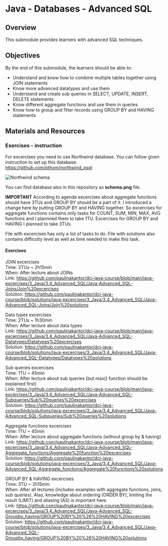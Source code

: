 # Java - Databases - Advanced SQL

## Overview
This submodule provides learners with advanced SQL techniques.

## Objectives
By the end of this submodule, the learners should be able to:

* Understand and know how to combine multiple tables together using JOIN statements
* Know more advanced datatypes and use them
* Understand and create sub queries in SELECT, UPDATE, INSERT, DELETE statements
* Know different aggregate functions and use them in queries
* Know how to group and filter records using GROUP BY and HAVING statements

## Materials and Resources

### Exercises - instruction
For excercises you need to use Northwind database.
You can follow given instruction to set up this database: https://github.com/pthom/northwind_psql

![Northwind schema](https://www.google.com/url?sa=i&url=https%3A%2F%2Fdocs.yugabyte.com%2Flatest%2Fsample-data%2Fnorthwind%2F&psig=AOvVaw1Ud47xUNm2Z97C-RhC-Tdw&ust=1631386356487000&source=images&cd=vfe&ved=0CAkQjRxqFwoTCOi82_SJ9fICFQAAAAAdAAAAABAD)

You can find database also in this repository as **schema.png** file.

**IMPORTANT**
According to agenda excercises about aggregate functions should have 3TUs and GROUP BY should be a part of it. 
I introduced a change here by putting GROUP BY and HAVING together. So excercises for aggregate functions contains only tasks for COUNT, SUM, MIN, MAX, AVG functions and I plannned them to take 1TU. Excercises for GROUP BY and HAVING I planned to take 3TUs.

File with excercises has only a list of tasks to do.
File with solutions also contains difficulty level as well as time needed to make this task.

#### Exercises

JOIN excercises  
Time: 3TUs ~ 2h15min  
When: After lecture about JOINs  
Link: https://github.com/paulinakantor/dci-java-course/blob/main/java-excercises/3_Java/3.4_Advanced_SQL/Java-Advanced_SQL-Joins/Join%20excercises  
Solution: https://github.com/paulinakantor/dci-java-course/blob/solutions/java-excercises/3_Java/3.4_Advanced_SQL/Java-Advanced_SQL-Joins/Join%20solutions   
 
Data types excercises  
Time: 2TUs ~ 1h30min  
When: After lecture about data types  
Link: https://github.com/paulinakantor/dci-java-course/blob/main/java-excercises/3_Java/3.4_Advanced_SQL/Java-Advanced_SQL-Datatypes/Datatypes%20excercises  
Solution: https://github.com/paulinakantor/dci-java-course/blob/solutions/java-excercises/3_Java/3.4_Advanced_SQL/Java-Advanced_SQL-Datatypes/Datatypes%20solutions  
  
Sub queries excercises  
Time: 1TU ~ 45min  
When: After lecture about sub queries (but max() function should be explained first)  
Link: https://github.com/paulinakantor/dci-java-course/blob/main/java-excercises/3_Java/3.4_Advanced_SQL/Java-Advanced_SQL-Subqueries/Sub%20queries%20excercises  
Solution: https://github.com/paulinakantor/dci-java-course/blob/solutions/java-excercises/3_Java/3.4_Advanced_SQL/Java-Advanced_SQL-Subqueries/Sub%20queries%20solutions  

Aggregate functions excercises  
Time: 1TU ~ 45min  
When: After lecture about aggregate functions (without group by & having)  
Link: https://github.com/paulinakantor/dci-java-course/blob/main/java-excercises/3_Java/3.4_Advanced_SQL/Java-Advanced_SQL-Aggregate_functions/Aggregate%20function%20excercises  
Solution: https://github.com/paulinakantor/dci-java-course/blob/solutions/java-excercises/3_Java/3.4_Advanced_SQL/Java-Advanced_SQL-Aggregate_functions/Aggregate%20functions%20solutions  

GROUP BY & HAVING excercises  
Time: 3TU ~ 2h15min   
When: After all lectures (includes examples with aggregate functions, joins, sub queries). Also, knowledge about ordering (ORDER BY), limiting the result (LIMIT) and aliasing (AS) is important here.  
Link: https://github.com/paulinakantor/dci-java-course/blob/main/java-excercises/3_Java/3.4_Advanced_SQL/Java-Advanced_SQL-Groupby_having/GROUP%20BY%20%26%20HAVING%20excercises  
Solution: https://github.com/paulinakantor/dci-java-course/blob/solutions/java-excercises/3_Java/3.4_Advanced_SQL/Java-Advanced_SQL-Groupby_having/GROUP%20BY%20%26%20HAVING%20solutions  

